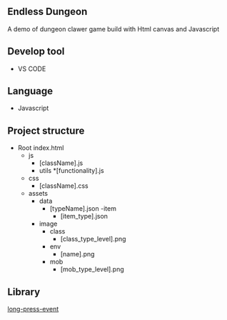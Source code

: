 ## Endless Dungeon
A demo of dungeon clawer game build with Html canvas and Javascript

## Develop tool
- VS CODE

## Language
- Javascript

## Project structure
- Root
    index.html
    - js
        * [className].js
        - utils
            *[functionality].js
    - css
        * [className].css
    - assets
        - data
            * [typeName].json
            -item
                * [item_type].json
        - image
            - class
                * [class_type_level].png
            - env
                * [name].png
            - mob
                * [mob_type_level].png

## Library
[long-press-event](https://www.npmjs.com/package/long-press-event)